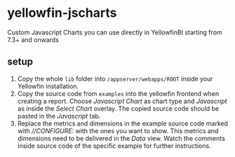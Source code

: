 # yellowfin-jscharts
Custom Javascript Charts you can use directly in YellowfinBI starting from 7.3+ and onwards

## setup
1. Copy the whole `lib` folder into `/appserver/webapps/ROOT` inside your Yellowfin installation.
2. Copy the source code from `examples` into the yellowfin frontend when creating a report. Choose *Javascript Chart* as chart type and *Javascript* as inside the *Select Chart* overlay. The copied source code should be pasted in the *Javascript* tab.
3. Replace the metrics and dimensions in the example source code marked with *//CONFIGURE:* with the ones you want to show. This metrics and dimensions need to be delivered in the *Data* view. Watch the comments inside source code of the specific example for further instructions.
